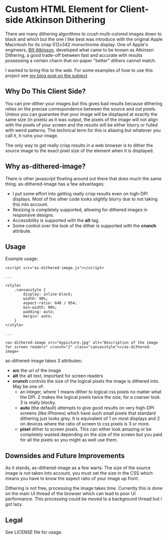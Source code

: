 # Custom HTML Element for Client-side Atkinson Dithering

There are many dithering algorithms to crush multi-colored images down to black and which but the one I like best was introduce with the original Apple Macintosh for its crisp 512x342 monochrome display. One of Apple's engineers, [Bill Atkinson](https://en.wikipedia.org/wiki/Bill_Atkinson), developed what came to be known as Atkinson Dithering, a good trade-off between fast and accurate with results possessing a certain charm that on-paper "better" dithers cannot match.

I wanted to bring this to the web. For some examples of how to use this project see [my blog post on the subject](https://sheep.horse/2022/12/pixel_accurate_atkinson_dithering_for_images_in_ht.html).

## Why Do This Client Side?

You can pre-dither your images but this gives bad results because dithering relies on the precise correspondence between the source and out pixels. Unless you can guarantee that your image will be displayed at exactly the same size (in pixels) as it was output, the pixels of the image will not align with the pixels of your screen and the results will be either blurry or fulled with weird patterns. The technical term for this is aliasing but whatever you call it, it ruins your image. 

The only way to get really crisp results in a web browser is to dither the source image to the exact pixel size of the element when it is displayed.

## Why as-dithered-image?

There is other javascript floating around out there that does much the same thing. as-dithered-image has a few advantages:

* I put some effort into getting really crisp results even on high-DPI displays. Most of the other code looks slightly blurry due to not taking this into account.
* Resizing is completely supported, allowing for dithered images in responsive designs.
* Accessibility is supported with the **alt** tag.
* Some control over the look of the dither is supported with the **crunch** attribute.

## Usage

Example usage:

```
<script src="as-dithered-image.js"></script>

...

<style>
    .canvasstyle {
        display: inline-block;
        width: 90%;
        aspect-ratio: 640 / 954;
        min-width: 90%;
        padding: auto;
        margin: auto;
    }
</style>

...

<as-dithered-image src="mypicture.jpg" alt="Description of the image for screen readers" crunch="2" class="canvasstyle"></as-dithered-image>
```

as-dithered-image takes 3 attributes:

 * **src** the url of the image
 * **alt** the alt text, important for screen readers
 * **crunch** controls the size of the logical pixels the image is dithered into. May be one of: 
   * an integer, where 1 means dither to logical css pixels no matter what the DPI. 2 makes the logical pixels twice the size, for a coarser look. 3 is really blocky.
   * **auto** (the default) attempts to give good results on very high-DPI screens (like iPhones) which have such small pixels that standard dithering just looks grey. It is equivalent of 1 on most displays and 2 on devices where the ratio of screen to css pixels is 3 or more.
   * **pixel** dither to screen pixels. This can either look amazing or be completely wasted depending on the size of the screen but you paid for all the pixels so you might as well use them.

## Downsides and Future Improvements

As it stands, as-dithered-image as a few warts. The size of the source image is not taken into account, you must set the size in the CSS which means you have to know the aspect ratio of your image up front.

Dithering is not free, processing the image takes time. Currently this is done on the main UI thread of the browser which can lead to poor UI performance. This processing could be moved to a background thread but I got lazy.

## Legal 

See LICENSE file for usage.

